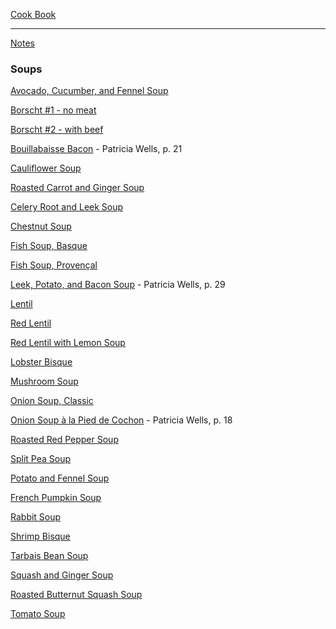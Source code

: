 [Cook Book](https://github.com/vmsmith/CookBook/blob/master/README.md)

-----  

[Notes](https://github.com/vmsmith/CookBook/blob/master/notes.md)  

### Soups    

[Avocado, Cucumber, and Fennel Soup](https://github.com/vmsmith/CookBook/blob/master/soup_avocado-cucumber-fennel.md)



[Borscht #1 - no meat](https://github.com/vmsmith/CookBook/blob/master/soup_borscht1.md)  

[Borscht #2 - with beef](https://github.com/vmsmith/CookBook/blob/master/soup_borscht2.md)  

[Bouillabaisse Bacon]() - Patricia Wells, p. 21  

[Cauliflower Soup](https://github.com/vmsmith/CookBook/blob/master/soup_cauliflower.md)

[Roasted Carrot and Ginger Soup](https://github.com/vmsmith/CookBook/blob/master/soup_carrot_ginger_roasted.md)  

[Celery Root and Leek Soup](https://github.com/vmsmith/CookBook/blob/master/soup_celery_root_leek.md)  

[Chestnut Soup](https://github.com/vmsmith/CookBook/blob/master/soup_chestnut.md)

[Fish Soup, Basque](https://github.com/vmsmith/CookBook/blob/master/soup_fish_basquaise.md)  

[Fish Soup, Provençal](https://github.com/vmsmith/CookBook/blob/master/soup_fish_provencal.md)

[Leek, Potato, and Bacon Soup]() - Patricia Wells, p. 29

[Lentil](https://github.com/vmsmith/CookBook/blob/master/soup_lentil1.md)  

[Red Lentil](https://github.com/vmsmith/CookBook/blob/master/soup_red_lentil2.md)  

[Red Lentil with Lemon Soup](https://github.com/vmsmith/CookBook/blob/master/soup_red_lentil.md)

[Lobster Bisque](https://github.com/vmsmith/CookBook/blob/master/soup_bisque_lobster.md)

[Mushroom Soup](https://github.com/vmsmith/CookBook/blob/master/soup_mushroom.md)

[Onion Soup, Classic](https://github.com/vmsmith/CookBook/blob/master/soup_onion.md)  

[Onion Soup à la Pied de Cochon]() - Patricia Wells, p. 18  

[Roasted Red Pepper Soup](https://github.com/vmsmith/CookBook/blob/master/soup_pepper_red.md)  

[Split Pea Soup](https://github.com/vmsmith/CookBook/blob/master/soup_split_pea.md)   

[Potato and Fennel Soup](https://github.com/vmsmith/CookBook/blob/master/soup_potato_fennel.md)  

[French Pumpkin Soup](https://github.com/vmsmith/CookBook/blob/master/soup_pumpkin_french.md)  

[Rabbit Soup](https://github.com/vmsmith/CookBook/blob/master/soup_rabbit.md)

[Shrimp Bisque](https://github.com/vmsmith/CookBook/blob/master/soup_bisque_shrimp.md)  

[Tarbais Bean Soup](https://github.com/vmsmith/CookBook/blob/master/soup_bean_tarbais.md)  

[Squash and Ginger Soup](https://github.com/vmsmith/CookBook/blob/master/soup_squash_ginger.md)  

[Roasted Butternut Squash Soup](https://github.com/vmsmith/CookBook/blob/master/soup_squash_butternut_roasted.md)  

[Tomato Soup](https://github.com/vmsmith/CookBook/blob/master/soup_tomato.md)
